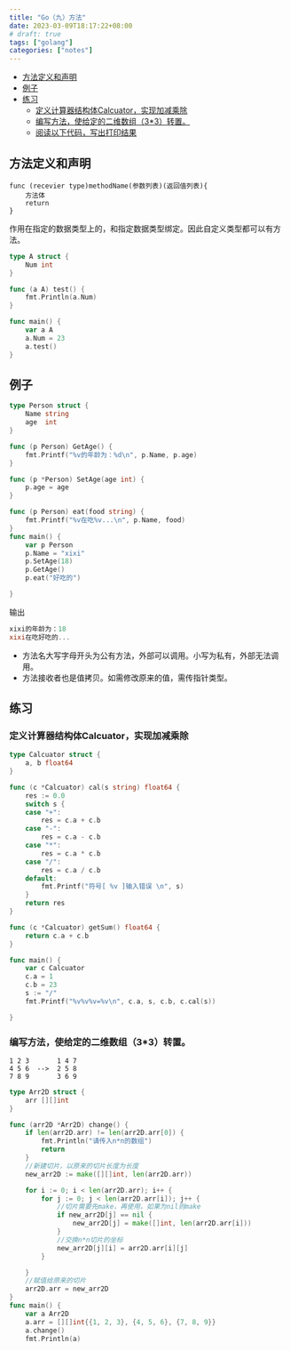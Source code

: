 ```yaml
---
title: "Go（九）方法"
date: 2023-03-09T18:17:22+08:00
# draft: true
tags: ["golang"]
categories: ["notes"]
---
```


<!-- TOC -->

- [方法定义和声明](#%E6%96%B9%E6%B3%95%E5%AE%9A%E4%B9%89%E5%92%8C%E5%A3%B0%E6%98%8E)
- [例子](#%E4%BE%8B%E5%AD%90)
- [练习](#%E7%BB%83%E4%B9%A0)
    - [定义计算器结构体Calcuator，实现加减乘除](#%E5%AE%9A%E4%B9%89%E8%AE%A1%E7%AE%97%E5%99%A8%E7%BB%93%E6%9E%84%E4%BD%93calcuator%E5%AE%9E%E7%8E%B0%E5%8A%A0%E5%87%8F%E4%B9%98%E9%99%A4)
    - [编写方法，使给定的二维数组（3*3）转置。](#%E7%BC%96%E5%86%99%E6%96%B9%E6%B3%95%E4%BD%BF%E7%BB%99%E5%AE%9A%E7%9A%84%E4%BA%8C%E7%BB%B4%E6%95%B0%E7%BB%8433%E8%BD%AC%E7%BD%AE)
    - [阅读以下代码，写出打印结果](#%E9%98%85%E8%AF%BB%E4%BB%A5%E4%B8%8B%E4%BB%A3%E7%A0%81%E5%86%99%E5%87%BA%E6%89%93%E5%8D%B0%E7%BB%93%E6%9E%9C)

<!-- /TOC -->
## 方法定义和声明
```
func (recevier type)methodName(参数列表)(返回值列表){
    方法体
    return
}

```
作用在指定的数据类型上的，和指定数据类型绑定。因此自定义类型都可以有方法。
<!--more-->
```go
type A struct {
	Num int
}

func (a A) test() {
	fmt.Println(a.Num)
}

func main() {
	var a A
	a.Num = 23
	a.test()
}

```

## 例子
```go
type Person struct {
	Name string
	age  int
}

func (p Person) GetAge() {
	fmt.Printf("%v的年龄为：%d\n", p.Name, p.age)
}

func (p *Person) SetAge(age int) {
	p.age = age
}

func (p Person) eat(food string) {
	fmt.Printf("%v在吃%v...\n", p.Name, food)
}
func main() {
	var p Person
	p.Name = "xixi"
	p.SetAge(18)
	p.GetAge()
	p.eat("好吃的")

}

```
输出
```powershell
xixi的年龄为：18
xixi在吃好吃的...
```
- 方法名大写字母开头为公有方法，外部可以调用。小写为私有，外部无法调用。
- 方法接收者也是值拷贝。如需修改原来的值，需传指针类型。


## 练习
### 定义计算器结构体Calcuator，实现加减乘除
```go
type Calcuator struct {
	a, b float64
}

func (c *Calcuator) cal(s string) float64 {
	res := 0.0
	switch s {
	case "+":
		res = c.a + c.b
	case "-":
		res = c.a - c.b
	case "*":
		res = c.a * c.b
	case "/":
		res = c.a / c.b
	default:
		fmt.Printf("符号[ %v ]输入错误 \n", s)
	}
	return res
}

func (c *Calcuator) getSum() float64 {
	return c.a + c.b
}

func main() {
	var c Calcuator
	c.a = 1
	c.b = 23
	s := "/"
	fmt.Printf("%v%v%v=%v\n", c.a, s, c.b, c.cal(s))

}
```
### 编写方法，使给定的二维数组（3*3）转置。
```dotnetcli
1 2 3       1 4 7
4 5 6  -->  2 5 8
7 8 9       3 6 9
```
```go
type Arr2D struct {
	arr [][]int
}

func (arr2D *Arr2D) change() {
	if len(arr2D.arr) != len(arr2D.arr[0]) {
		fmt.Println("请传入n*n的数组")
		return
	}
	//新建切片，以原来的切片长度为长度
	new_arr2D := make([][]int, len(arr2D.arr)) 

	for i := 0; i < len(arr2D.arr); i++ {
		for j := 0; j < len(arr2D.arr[i]); j++ {
			//切片需要先make，再使用，如果为nil则make
			if new_arr2D[j] == nil { 
				new_arr2D[j] = make([]int, len(arr2D.arr[i]))
			}
			//交换n*n切片的坐标
			new_arr2D[j][i] = arr2D.arr[i][j] 
		}

	}
	//赋值给原来的切片
	arr2D.arr = new_arr2D
}
func main() {
	var a Arr2D
	a.arr = [][]int{{1, 2, 3}, {4, 5, 6}, {7, 8, 9}}
	a.change()
	fmt.Println(a)
```
